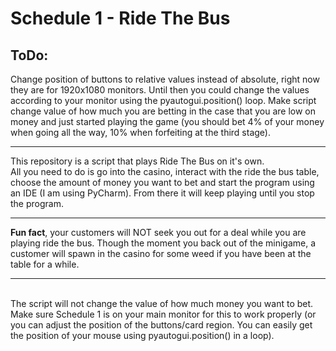 # Schedule 1 - Ride The Bus
## ToDo:
Change position of buttons to relative values instead of absolute, right now they are for 1920x1080 monitors. Until then you could change the values according to your monitor using the pyautogui.position() loop.
Make script change value of how much you are betting in the case that you are low on money and just started playing the game (you should bet 4% of your money when going all the way, 10% when forfeiting at the third stage).
<hr>
This repository is a script that plays Ride The Bus on it's own.
<br>
All you need to do is go into the casino, interact with the ride the bus table, choose the amount of money you want to bet and start the program using an IDE (I am using PyCharm). From there it will keep playing until you stop the program.
<hr>
<strong>Fun fact</strong>, your customers will NOT seek you out for a deal while you are playing ride the bus. Though the moment you back out of the minigame, a customer will spawn in the casino for some weed if you have been at the table for a while.
<hr>
<br>
The script will not change the value of how much money you want to bet. 
<br>
Make sure Schedule 1 is on your main monitor for this to work properly (or you can adjust the position of the buttons/card region. You can easily get the position of your mouse using pyautogui.position() in a loop). 
